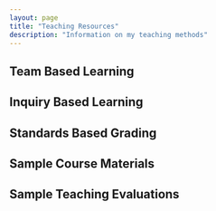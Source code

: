 ```yaml
---
layout: page
title: "Teaching Resources"
description: "Information on my teaching methods"
---
```


## Team Based Learning

## Inquiry Based Learning

## Standards Based Grading

## Sample Course Materials

## Sample Teaching Evaluations


